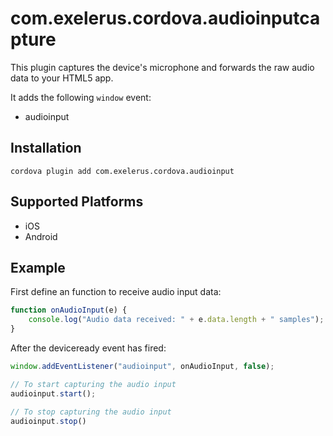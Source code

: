 # com.exelerus.cordova.audioinputcapture

This plugin captures the device's microphone and forwards the raw audio data to your HTML5 app.

It adds the following `window` event:

* audioinput

## Installation

```
cordova plugin add com.exelerus.cordova.audioinput
```

## Supported Platforms

* iOS
* Android

## Example

First define an function to receive audio input data:

```javascript
function onAudioInput(e) {
    console.log("Audio data received: " + e.data.length + " samples");
}
```

After the deviceready event has fired:

```javascript
window.addEventListener("audioinput", onAudioInput, false);

// To start capturing the audio input
audioinput.start();

// To stop capturing the audio input
audioinput.stop()
```
